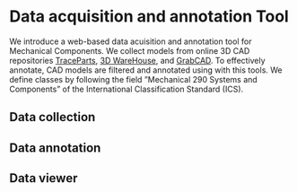 # Data acquisition and annotation Tool
We introduce a web-based data acuisition and annotation tool for Mechanical Components. We collect models from online 3D CAD repositories [TraceParts](https://www.traceparts.com/), [3D WareHouse](https://3dwarehouse.sketchup.com/), and [GrabCAD](https://grabcad.com/). To effectively annotate, CAD models are filtered and annotated using with this tools. We define classes by following the field ”Mechanical 290 Systems and Components” of the International Classification Standard (ICS).

## Data collection


## Data annotation


## Data viewer
